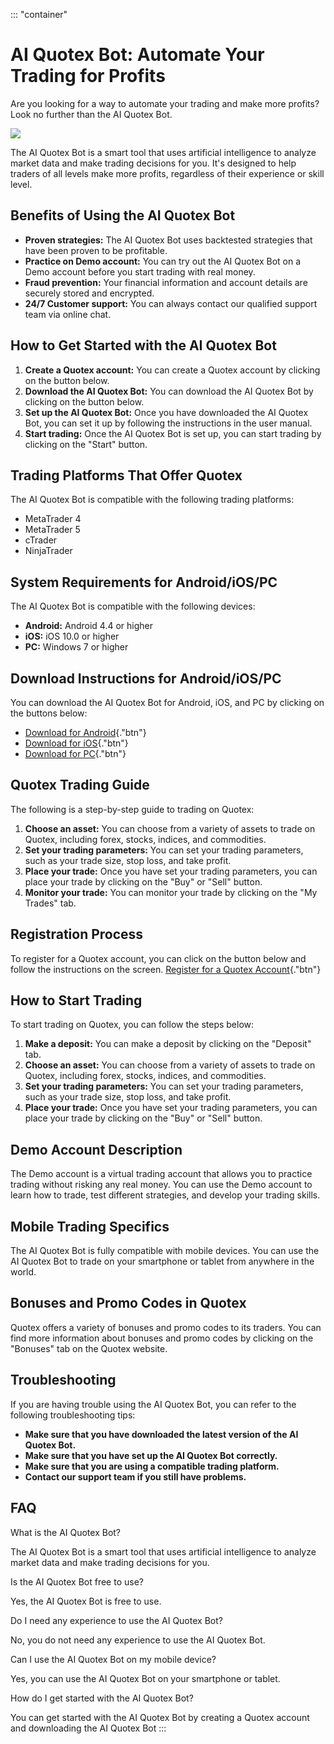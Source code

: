 ::: \"container\"
# AI Quotex Bot: Automate Your Trading for Profits

Are you looking for a way to automate your trading and make more
profits? Look no further than the AI Quotex Bot.

[![](https://static.quotex.io/files/4_en/300_250.jpg)](https://traff.sbs/brokerqxlid)

The AI Quotex Bot is a smart tool that uses artificial intelligence to
analyze market data and make trading decisions for you. It\'s designed
to help traders of all levels make more profits, regardless of their
experience or skill level.

## Benefits of Using the AI Quotex Bot

-   **Proven strategies:** The AI Quotex Bot uses backtested strategies
    that have been proven to be profitable.
-   **Practice on Demo account:** You can try out the AI Quotex Bot on a
    Demo account before you start trading with real money.
-   **Fraud prevention:** Your financial information and account details
    are securely stored and encrypted.
-   **24/7 Customer support:** You can always contact our qualified
    support team via online chat.

## How to Get Started with the AI Quotex Bot

1.  **Create a Quotex account:** You can create a Quotex account by
    clicking on the button below.
2.  **Download the AI Quotex Bot:** You can download the AI Quotex Bot
    by clicking on the button below.
3.  **Set up the AI Quotex Bot:** Once you have downloaded the AI Quotex
    Bot, you can set it up by following the instructions in the user
    manual.
4.  **Start trading:** Once the AI Quotex Bot is set up, you can start
    trading by clicking on the "Start" button.

## Trading Platforms That Offer Quotex

The AI Quotex Bot is compatible with the following trading platforms:

-   MetaTrader 4
-   MetaTrader 5
-   cTrader
-   NinjaTrader

## System Requirements for Android/iOS/PC

The AI Quotex Bot is compatible with the following devices:

-   **Android:** Android 4.4 or higher
-   **iOS:** iOS 10.0 or higher
-   **PC:** Windows 7 or higher

## Download Instructions for Android/iOS/PC

You can download the AI Quotex Bot for Android, iOS, and PC by clicking
on the buttons below:

-   [Download for
    Android](\%22https://traff.sbs/brokerqxlid\%22){."btn"}
-   [Download for
    iOS](\%22https://traff.sbs/brokerqxlid\%22){."btn"}
-   [Download for
    PC](\%22https://traff.sbs/brokerqxlid\%22){."btn"}

## Quotex Trading Guide

The following is a step-by-step guide to trading on Quotex:

1.  **Choose an asset:** You can choose from a variety of assets to
    trade on Quotex, including forex, stocks, indices, and commodities.
2.  **Set your trading parameters:** You can set your trading
    parameters, such as your trade size, stop loss, and take profit.
3.  **Place your trade:** Once you have set your trading parameters, you
    can place your trade by clicking on the "Buy" or "Sell"
    button.
4.  **Monitor your trade:** You can monitor your trade by clicking on
    the "My Trades" tab.

## Registration Process

To register for a Quotex account, you can click on the button below and
follow the instructions on the screen. [Register for a Quotex
Account](\%22https://traff.sbs/brokerqxlid\%22){."btn"}

## How to Start Trading

To start trading on Quotex, you can follow the steps below:

1.  **Make a deposit:** You can make a deposit by clicking on the
    "Deposit" tab.
2.  **Choose an asset:** You can choose from a variety of assets to
    trade on Quotex, including forex, stocks, indices, and commodities.
3.  **Set your trading parameters:** You can set your trading
    parameters, such as your trade size, stop loss, and take profit.
4.  **Place your trade:** Once you have set your trading parameters, you
    can place your trade by clicking on the "Buy" or "Sell"
    button.

## Demo Account Description

The Demo account is a virtual trading account that allows you to
practice trading without risking any real money. You can use the Demo
account to learn how to trade, test different strategies, and develop
your trading skills.

## Mobile Trading Specifics

The AI Quotex Bot is fully compatible with mobile devices. You can use
the AI Quotex Bot to trade on your smartphone or tablet from anywhere in
the world.

## Bonuses and Promo Codes in Quotex

Quotex offers a variety of bonuses and promo codes to its traders. You
can find more information about bonuses and promo codes by clicking on
the "Bonuses" tab on the Quotex website.

## Troubleshooting

If you are having trouble using the AI Quotex Bot, you can refer to the
following troubleshooting tips:

-   **Make sure that you have downloaded the latest version of the AI
    Quotex Bot.**
-   **Make sure that you have set up the AI Quotex Bot correctly.**
-   **Make sure that you are using a compatible trading platform.**
-   **Contact our support team if you still have problems.**

## FAQ

What is the AI Quotex Bot?

The AI Quotex Bot is a smart tool that uses artificial intelligence to
analyze market data and make trading decisions for you.

Is the AI Quotex Bot free to use?

Yes, the AI Quotex Bot is free to use.

Do I need any experience to use the AI Quotex Bot?

No, you do not need any experience to use the AI Quotex Bot.

Can I use the AI Quotex Bot on my mobile device?

Yes, you can use the AI Quotex Bot on your smartphone or tablet.

How do I get started with the AI Quotex Bot?

You can get started with the AI Quotex Bot by creating a Quotex account
and downloading the AI Quotex Bot
:::

